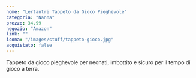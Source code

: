```yaml
---
nome: "Lertantri Tappeto da Gioco Pieghevole"
categoria: "Nanna"
prezzo: 34.99
negozio: "Amazon"
link: ""
icona: "/images/stuff/tappeto-gioco.jpg"
acquistato: false
---
```


Tappeto da gioco pieghevole per neonati, imbottito e sicuro per il tempo di gioco a terra.
